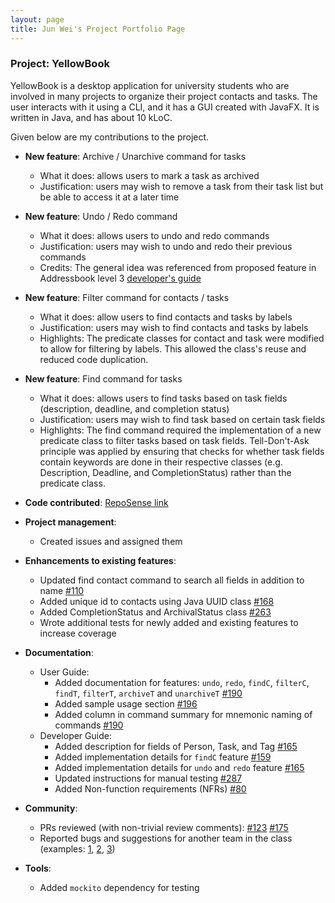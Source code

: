 ```yaml
---
layout: page
title: Jun Wei's Project Portfolio Page
---
```


### Project: YellowBook

YellowBook is a desktop application for university students who are involved in many projects to organize their project contacts and tasks. The user interacts with it using a CLI, and it has a GUI created with JavaFX. It is written in Java, and has about 10 kLoC.

Given below are my contributions to the project.

* **New feature**: Archive / Unarchive command for tasks
  * What it does:  allows users to mark a task as archived
  * Justification: users may wish to remove a task from their task list but be able to access it at a later time

* **New feature**: Undo / Redo command
  * What it does:  allows users to undo and redo commands
  * Justification: users may wish to undo and redo their previous commands
  * Credits: The general idea was referenced from proposed feature in Addressbook level 3 [developer's guide](https://se-education.org/addressbook-level3/DeveloperGuide.html#proposed-undoredo-feature)

* **New feature**: Filter command for contacts / tasks
    * What it does:  allow users to find contacts and tasks by labels
    * Justification: users may wish to find contacts and tasks by labels
    * Highlights: The predicate classes for contact and task were modified to allow for filtering by labels. This allowed the class's reuse and reduced code duplication.

* **New feature**: Find command for tasks
  * What it does:  allows users to find tasks based on task fields (description, deadline, and completion status)
  * Justification: users may wish to find task based on certain task fields
  * Highlights: The find command required the implementation of a new predicate class to filter tasks based on task fields. Tell-Don't-Ask principle was applied by ensuring that checks for whether task fields contain keywords are done in their respective classes (e.g. Description, Deadline, and CompletionStatus) rather than the predicate class.

* **Code contributed**: [RepoSense link](https://nus-cs2103-ay2223s1.github.io/tp-dashboard/?search=junwei-tan&breakdown=true)

* **Project management**:
  * Created issues and assigned them

* **Enhancements to existing features**:
    * Updated find contact command to search all fields in addition to name [\#110](https://github.com/AY2223S1-CS2103T-F11-4/tp/pull/110)
    * Added unique id to contacts using Java UUID class [\#168](https://github.com/AY2223S1-CS2103T-F11-4/tp/pull/168)
    * Added CompletionStatus and ArchivalStatus class [\#263](https://github.com/AY2223S1-CS2103T-F11-4/tp/pull/263) 
    * Wrote additional tests for newly added and existing features to increase coverage

* **Documentation**:
    * User Guide:
        * Added documentation for features: `undo`, `redo`, `findC`, `filterC`, `findT`, `filterT`, `archiveT` and `unarchiveT` [\#190](https://github.com/AY2223S1-CS2103T-F11-4/tp/pull/190)
        * Added sample usage section [\#196](https://github.com/AY2223S1-CS2103T-F11-4/tp/pull/196)
        * Added column in command summary for mnemonic naming of commands [\#190](https://github.com/AY2223S1-CS2103T-F11-4/tp/pull/190)
    * Developer Guide:
        * Added description for fields of Person, Task, and Tag [\#165](https://github.com/AY2223S1-CS2103T-F11-4/tp/pull/165)
        * Added implementation details for `findC` feature [\#159](https://github.com/AY2223S1-CS2103T-F11-4/tp/pull/159)
        * Added implementation details for `undo` and `redo` feature [\#165](https://github.com/AY2223S1-CS2103T-F11-4/tp/pull/165)
        * Updated instructions for manual testing [\#287](https://github.com/AY2223S1-CS2103T-F11-4/tp/pull/287)
        * Added Non-function requirements (NFRs) [\#80](https://github.com/AY2223S1-CS2103T-F11-4/tp/pull/80)

* **Community**:
    * PRs reviewed (with non-trivial review comments): [\#123](https://github.com/AY2223S1-CS2103T-F11-4/tp/pull/123) [\#175](https://github.com/AY2223S1-CS2103T-F11-4/tp/pull/175)
    * Reported bugs and suggestions for another team in the class (examples: [1](https://github.com/junwei-tan/ped/issues/9), [2](https://github.com/junwei-tan/ped/issues/7), [3](https://github.com/junwei-tan/ped/issues/5))

* **Tools**:
    * Added `mockito` dependency for testing

